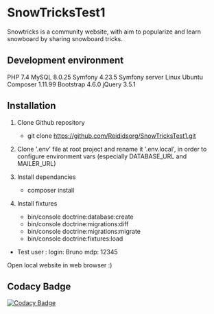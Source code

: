 # SnowTricksTest1

Snowtricks is a community website, with aim to popularize and learn snowboard by sharing snowboard tricks.

## Development environment
PHP 7.4
MySQL 8.0.25
Symfony 4.23.5
Symfony server
Linux Ubuntu 
Composer 1.11.99
Bootstrap 4.6.0
jQuery 3.5.1

## Installation

1. Clone Github repository

	- git clone https://github.com/Reididsorg/SnowTricksTest1.git

2. Clone '.env' file at root project and rename it '.env.local', in order to configure environment vars (especially DATABASE_URL and MAILER_URL)

3. Install dependancies

	- composer install

4. Install fixtures

	- bin/console doctrine:database:create
	- bin/console doctrine:migrations:diff
	- bin/console doctrine:migrations:migrate
	- bin/console doctrine:fixtures:load

- Test user : 
  login: Bruno
  mdp: 12345

Open local website in web browser :)

## Codacy Badge
[![Codacy Badge](https://app.codacy.com/project/badge/Grade/789ea9a0b64d4f088b2f627e00e9bc7e)](https://www.codacy.com/gh/Reididsorg/SnowTricksTest1/dashboard?utm_source=github.com&amp;utm_medium=referral&amp;utm_content=Reididsorg/SnowTricksTest1&amp;utm_campaign=Badge_Grade)
